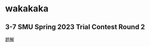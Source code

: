 # wakakaka

## 3-7 SMU Spring 2023 Trial Contest Round 2

[题解](https://wakakaka.blog.luogu.org/post-3-7-ti-xie)